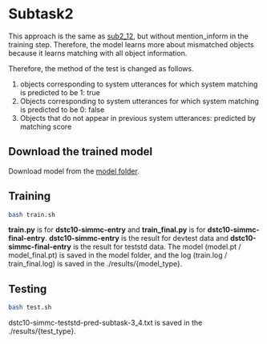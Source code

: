 # Subtask2
This approach is the same as [sub2_12](https://github.com/rungjoo/simmc2.0/tree/master/sub2_12), but without mention_inform in the training step. Therefore, the model learns more about mismatched objects because it learns matching with all object information.

Therefore, the method of the test is changed as follows.

1. objects corresponding to system utterances for which system matching is predicted to be 1: true
2. Objects corresponding to system utterances for which system matching is predicted to be 0: false
3. Objects that do not appear in previous system utterances: predicted by matching score

## Download the trained model 
Download model from the [model folder](https://github.com/rungjoo/simmc2.0/tree/master/sub2_4/model).

## Training
```bash
bash train.sh
```
**train.py** is for **dstc10-simmc-entry** and **train_final.py** is for **dstc10-simmc-final-entry**. **dstc10-simmc-entry** is the result for devtest data and **dstc10-simmc-final-entry** is the result for teststd data. The model (model.pt / model_final.pt) is saved in the model folder, and the log (train.log / train_final.log) is saved in the ./results/{model_type}.

## Testing
```bash
bash test.sh
```
dstc10-simmc-teststd-pred-subtask-3_4.txt is saved in the ./results/{test_type}.